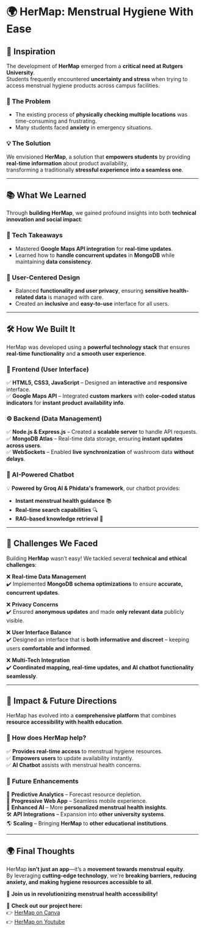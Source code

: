 # 🌍 HerMap: Menstrual Hygiene With Ease  

## 🎯 Inspiration  
The development of **HerMap** emerged from a **critical need at Rutgers University**.  
Students frequently encountered **uncertainty and stress** when trying to access menstrual hygiene products across campus facilities.  

### 🚨 The Problem  
- The existing process of **physically checking multiple locations** was time-consuming and frustrating.  
- Many students faced **anxiety** in emergency situations.  

### 💡 The Solution  
We envisioned **HerMap**, a solution that **empowers students** by providing **real-time information** about product availability,  
transforming a traditionally **stressful experience into a seamless one**.  

---

## 📚 What We Learned  
Through **building HerMap**, we gained profound insights into both **technical innovation and social impact**:  

### 🔹 Tech Takeaways  
- Mastered **Google Maps API integration** for **real-time updates**.  
- Learned how to **handle concurrent updates** in **MongoDB** while maintaining **data consistency**.  

### 🔹 User-Centered Design  
- Balanced **functionality and user privacy**, ensuring **sensitive health-related data** is managed with care.  
- Created an **inclusive** and **easy-to-use** interface for all users.  

---

## 🛠️ How We Built It  
HerMap was developed using a **powerful technology stack** that ensures **real-time functionality** and **a smooth user experience**.  

### 🎨 Frontend (User Interface)  
✅ **HTML5, CSS3, JavaScript** – Designed an **interactive** and **responsive** interface.  
✅ **Google Maps API** – Integrated **custom markers** with **color-coded status indicators** for **instant product availability info**.  

### ⚙️ Backend (Data Management)  
✅ **Node.js & Express.js** – Created a **scalable server** to handle API requests.  
✅ **MongoDB Atlas** – Real-time data storage, ensuring **instant updates across users**.  
✅ **WebSockets** – Enabled **live synchronization** of washroom data **without delays**.  

### 🤖 AI-Powered Chatbot  
💡 **Powered by Groq AI & Phidata's framework**, our chatbot provides:  
- **Instant menstrual health guidance** 📚  
- **Real-time search capabilities** 🔍  
- **RAG-based knowledge retrieval** 🧠  

---

## 🚧 Challenges We Faced  
Building **HerMap** wasn’t easy! We tackled several **technical and ethical challenges**:  

❌ **Real-time Data Management**  
✔️ Implemented **MongoDB schema optimizations** to ensure **accurate, concurrent updates**.  

❌ **Privacy Concerns**  
✔️ Ensured **anonymous updates** and made **only relevant data** publicly visible.  

❌ **User Interface Balance**  
✔️ Designed an interface that is **both informative and discreet** – keeping users **comfortable and informed**.  

❌ **Multi-Tech Integration**  
✔️ **Coordinated mapping, real-time updates, and AI chatbot functionality seamlessly**.  

---

## 🌟 Impact & Future Directions  
HerMap has evolved into a **comprehensive platform** that combines **resource accessibility with health education**.  

### 🎯 How does HerMap help?  
✅ **Provides real-time access** to menstrual hygiene resources.  
✅ **Empowers users** to update availability instantly.  
✅ **AI Chatbot** assists with menstrual health concerns.  

### 🔮 Future Enhancements  
🚀 **Predictive Analytics** – Forecast resource depletion.  
📱 **Progressive Web App** – Seamless mobile experience.  
🤖 **Enhanced AI** – More **personalized menstrual health insights**.  
🛠️ **API Integrations** – Expansion into **other university systems**.  
🌎 **Scaling** – Bringing **HerMap** to **other educational institutions**.  

---

## 🌍 Final Thoughts  
HerMap **isn’t just an app**—it’s a **movement towards menstrual equity**.  
By leveraging **cutting-edge technology**, we're **breaking barriers, reducing anxiety, and making hygiene resources accessible to all**.  

🚀 **Join us in revolutionizing menstrual health accessibility!**  

🔗 **Check out our project here:**  
👉 [HerMap on Canva](https://www.canva.com/design/DAGeoK_qwi0/g_gMYTbtSbBVNqnwiWWxOQ/view?utm_content=DAGeoK_qwi0&utm_campaign=designshare&utm_medium=link2&utm_source=uniquelinks&utlId=hf0090173e4)  
👉 [HerMap on Youtube](https://www.youtube.com/watch?v=rcBXc4cEqE0)
